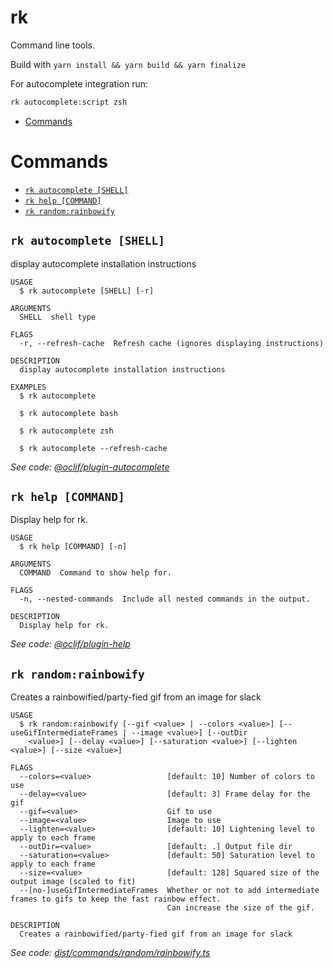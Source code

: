 rk
=================

Command line tools.

Build with `yarn install && yarn build && yarn finalize`

For autocomplete integration run:

```bash
rk autocomplete:script zsh
```

<!-- toc -->
* [Commands](#commands)
<!-- tocstop -->
# Commands
<!-- commands -->
* [`rk autocomplete [SHELL]`](#rk-autocomplete-shell)
* [`rk help [COMMAND]`](#rk-help-command)
* [`rk random:rainbowify`](#rk-randomrainbowify)

## `rk autocomplete [SHELL]`

display autocomplete installation instructions

```
USAGE
  $ rk autocomplete [SHELL] [-r]

ARGUMENTS
  SHELL  shell type

FLAGS
  -r, --refresh-cache  Refresh cache (ignores displaying instructions)

DESCRIPTION
  display autocomplete installation instructions

EXAMPLES
  $ rk autocomplete

  $ rk autocomplete bash

  $ rk autocomplete zsh

  $ rk autocomplete --refresh-cache
```

_See code: [@oclif/plugin-autocomplete](https://github.com/oclif/plugin-autocomplete/blob/v0.2.1/src/commands/autocomplete/index.ts)_

## `rk help [COMMAND]`

Display help for rk.

```
USAGE
  $ rk help [COMMAND] [-n]

ARGUMENTS
  COMMAND  Command to show help for.

FLAGS
  -n, --nested-commands  Include all nested commands in the output.

DESCRIPTION
  Display help for rk.
```

_See code: [@oclif/plugin-help](https://github.com/oclif/plugin-help/blob/v5.1.10/src/commands/help.ts)_

## `rk random:rainbowify`

Creates a rainbowified/party-fied gif from an image for slack

```
USAGE
  $ rk random:rainbowify [--gif <value> | --colors <value>] [--useGifIntermediateFrames | --image <value>] [--outDir
    <value>] [--delay <value>] [--saturation <value>] [--lighten <value>] [--size <value>]

FLAGS
  --colors=<value>                 [default: 10] Number of colors to use
  --delay=<value>                  [default: 3] Frame delay for the gif
  --gif=<value>                    Gif to use
  --image=<value>                  Image to use
  --lighten=<value>                [default: 10] Lightening level to apply to each frame
  --outDir=<value>                 [default: .] Output file dir
  --saturation=<value>             [default: 50] Saturation level to apply to each frame
  --size=<value>                   [default: 128] Squared size of the output image (scaled to fit)
  --[no-]useGifIntermediateFrames  Whether or not to add intermediate frames to gifs to keep the fast rainbow effect.
                                   Can increase the size of the gif.

DESCRIPTION
  Creates a rainbowified/party-fied gif from an image for slack
```

_See code: [dist/commands/random/rainbowify.ts](https://github.com/kinigitbyday/rk/blob/v0.0.0/dist/commands/random/rainbowify.ts)_
<!-- commandsstop -->
